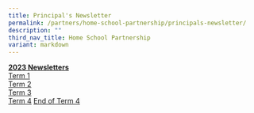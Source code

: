 ```yaml
---
title: Principal's Newsletter
permalink: /partners/home-school-partnership/principals-newsletter/
description: ""
third_nav_title: Home School Partnership
variant: markdown
---
```

**<u>2023 Newsletters</u>** <br>
[Term 1](/files/Term%201%20Letter%203%20Jan%202023.pdf)<br>
[Term 2](/files/Term%202%20Letter.pdf)<br>
[Term 3](/files/term%203%20letter%20.pdf)<br>
[Term 4](/files/term%204%20v2.pdf)
[End of Term 4](/files/BGPS_141_23_End_of_Term_4_letter.pdf)